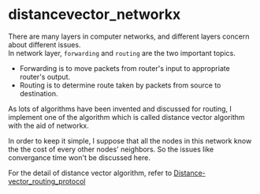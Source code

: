 # distancevector_networkx

There are many layers in computer networks, and different layers concern about different issues.  
In network layer, ```forwarding``` and ```routing``` are the two important topics. 
* Forwarding is to move packets from router's input to appropriate router's output. 
* Routing is to determine route taken by packets from source to destination. 

As lots of algorithms have been invented and discussed for routing, I implement one of the algorithm which is called distance vector algorithm with the aid of networkx.

In order to keep it simple, I suppose that all the nodes in this network know the the cost of every other nodes' neighbors. So the issues like convergance time won't be discussed here. 

For the detail of distance vector algorithm, refer to [Distance-vector_routing_protocol](https://en.wikipedia.org/wiki/Distance-vector_routing_protocol)

